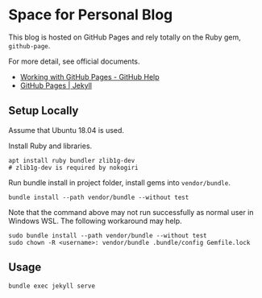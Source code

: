 # Space for Personal Blog

This blog is hosted on GitHub Pages and rely totally on
the Ruby gem, `github-page`.

For more detail, see official documents.

- [Working with GitHub Pages - GitHub Help](https://help.github.com/en/github/working-with-github-pages)
- [GitHub Pages | Jekyll](https://jekyllrb.com/docs/github-pages/)

## Setup Locally

Assume that Ubuntu 18.04 is used.

Install Ruby and libraries.

``` shell
apt install ruby bundler zlib1g-dev
# zlib1g-dev is required by nokogiri
```

Run bundle install in project folder, install gems into `vendor/bundle`.

``` shell
bundle install --path vendor/bundle --without test
```

Note that the command above may not run successfully as normal user
in Windows WSL. The following workaround may help.

``` shell
sudo bundle install --path vendor/bundle --without test
sudo chown -R <username>: vendor/bundle .bundle/config Gemfile.lock
```

## Usage

``` shell
bundle exec jekyll serve
```

